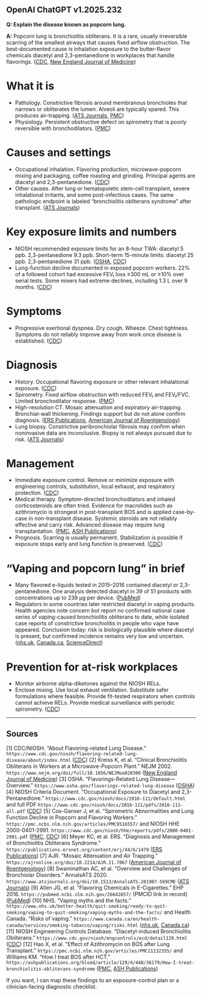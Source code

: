 ## OpenAI ChatGPT v1.2025.232 

**Q: Explain the disease known as popcorn lung.**

**A:** Popcorn lung is bronchiolitis obliterans. It is a rare, usually irreversible scarring of the smallest airways that causes fixed airflow obstruction. The best-documented cause is inhalation exposure to the butter-flavor chemicals diacetyl and 2,3-pentanedione in workplaces that handle flavorings. ([CDC][1], [New England Journal of Medicine][2])

# What it is

* Pathology. Constrictive fibrosis around membranous bronchioles that narrows or obliterates the lumen. Alveoli are typically spared. This produces air-trapping. ([ATS Journals][3], [PMC][4])
* Physiology. Persistent obstructive defect on spirometry that is poorly reversible with bronchodilators. ([PMC][5])

# Causes and settings

* Occupational inhalation. Flavoring production, microwave-popcorn mixing and packaging, coffee roasting and grinding. Principal agents are diacetyl and 2,3-pentanedione. ([CDC][1])
* Other causes. After lung or hematopoietic stem-cell transplant, severe inhalational irritants, and some post-infectious cases. The same pathologic endpoint is labeled “bronchiolitis obliterans syndrome” after transplant. ([ATS Journals][6])

# Key exposure limits and numbers

* NIOSH recommended exposure limits for an 8-hour TWA: diacetyl 5 ppb. 2,3-pentanedione 9.3 ppb. Short-term 15-minute limits: diacetyl 25 ppb. 2,3-pentanedione 31 ppb. ([OSHA][7], [CDC][8])
* Lung-function decline documented in exposed popcorn workers. 22% of a followed cohort had excessive FEV₁ loss ≥300 mL or ≥10% over serial tests. Some mixers had extreme declines, including 1.3 L over 9 months. ([CDC][9])

# Symptoms

* Progressive exertional dyspnea. Dry cough. Wheeze. Chest tightness. Symptoms do not reliably improve away from work once disease is established. ([CDC][10])

# Diagnosis

* History. Occupational flavoring exposure or other relevant inhalational exposure. ([CDC][1])
* Spirometry. Fixed airflow obstruction with reduced FEV₁ and FEV₁/FVC. Limited bronchodilator response. ([PMC][5])
* High-resolution CT. Mosaic attenuation and expiratory air-trapping. Bronchial-wall thickening. Findings support but do not alone confirm diagnosis. ([ERS Publications][11], [American Journal of Roentgenology][12])
* Lung biopsy. Constrictive peribronchiolar fibrosis may confirm when noninvasive data are inconclusive. Biopsy is not always pursued due to risk. ([ATS Journals][3])

# Management

* Immediate exposure control. Remove or minimize exposure with engineering controls, substitution, local exhaust, and respiratory protection. ([CDC][8])
* Medical therapy. Symptom-directed bronchodilators and inhaled corticosteroids are often tried. Evidence for macrolides such as azithromycin is strongest in post-transplant BOS and is applied case-by-case in non-transplant disease. Systemic steroids are not reliably effective and carry risk. Advanced disease may require lung transplantation. ([PMC][13], [ASH Publications][14])
* Prognosis. Scarring is usually permanent. Stabilization is possible if exposure stops early and lung function is preserved. ([CDC][10])

# “Vaping and popcorn lung” in brief

* Many flavored e-liquids tested in 2015–2016 contained diacetyl or 2,3-pentanedione. One analysis detected diacetyl in 39 of 51 products with concentrations up to 239 µg per device. ([PubMed][15])
* Regulators in some countries later restricted diacetyl in vaping products. Health agencies note concern but report no confirmed national case series of vaping-caused bronchiolitis obliterans to date, while isolated case reports of constrictive bronchiolitis in people who vape have appeared. Conclusion today: risk is biologically plausible where diacetyl is present, but confirmed incidence remains very low and uncertain. ([nhs.uk][16], [Canada.ca][17], [ScienceDirect][18])

# Prevention for at-risk workplaces

* Monitor airborne alpha-diketones against the NIOSH RELs.
* Enclose mixing. Use local exhaust ventilation. Substitute safer formulations where feasible. Provide fit-tested respirators when controls cannot achieve RELs. Provide medical surveillance with periodic spirometry. ([CDC][8])

---

## Sources

\[1] CDC/NIOSH. “About Flavoring-related Lung Disease.” `https://www.cdc.gov/niosh/flavoring-related-lung-disease/about/index.html` ([CDC][1])
\[2] Kreiss K, et al. “Clinical Bronchiolitis Obliterans in Workers at a Microwave-Popcorn Plant.” NEJM 2002. `https://www.nejm.org/doi/full/10.1056/NEJMoa020300` ([New England Journal of Medicine][2])
\[3] OSHA. “Flavorings-Related Lung Disease—Overview.” `https://www.osha.gov/flavorings-related-lung-disease` ([OSHA][7])
\[4] NIOSH Criteria Document. “Occupational Exposure to Diacetyl and 2,3-Pentanedione.” `https://www.cdc.gov/niosh/docs/2016-111/default.html` and full PDF `https://www.cdc.gov/niosh/docs/2016-111/pdfs/2016-111-all.pdf` ([CDC][8])
\[5] Cox-Ganser J, et al. “Spirometric Abnormalities and Lung Function Decline in Popcorn and Flavoring Workers.” `https://pmc.ncbi.nlm.nih.gov/articles/PMC9516557/` and NIOSH HHE 2000-0401-2991. `https://www.cdc.gov/niosh/hhe/reports/pdfs/2000-0401-2991.pdf` ([PMC][19], [CDC][9])
\[6] Meyer KC, et al. ERS. “Diagnosis and Management of Bronchiolitis Obliterans Syndrome.” `https://publications.ersnet.org/content/erj/44/6/1479` ([ERS Publications][11])
\[7] AJR. “Mosaic Attenuation and Air Trapping.” `https://ajronline.org/doi/10.2214/AJR.11.7067` ([American Journal of Roentgenology][12])
\[8] Swaminathan AC, et al. “Overview and Challenges of Bronchiolar Disorders.” AnnalsATS 2020. `https://www.atsjournals.org/doi/10.1513/AnnalsATS.201907-569CME` ([ATS Journals][6])
\[9] Allen JG, et al. “Flavoring Chemicals in E-Cigarettes.” EHP 2016. `https://pubmed.ncbi.nlm.nih.gov/26642857/` (PMCID link in record) ([PubMed][15])
\[10] NHS. “Vaping myths and the facts.” `https://www.nhs.uk/better-health/quit-smoking/ready-to-quit-smoking/vaping-to-quit-smoking/vaping-myths-and-the-facts/` and Health Canada. “Risks of vaping.” `https://www.canada.ca/en/health-canada/services/smoking-tobacco/vaping/risks.html` ([nhs.uk][16], [Canada.ca][17])
\[11] NIOSH Engineering Controls Database. “Diacetyl-induced Bronchiolitis Obliterans.” `https://www.cdc.gov/niosh/engcontrols/ecd/detail139.html` ([CDC][10])
\[12] Hao X, et al. “Effect of Azithromycin on BOS after Lung Transplant.” `https://pmc.ncbi.nlm.nih.gov/articles/PMC11132355/` and Williams KM. “How I treat BOS after HCT.” `https://ashpublications.org/blood/article/129/4/448/36179/How-I-treat-bronchiolitis-obliterans-syndrome` ([PMC][13], [ASH Publications][14])

If you want, I can map these findings to an exposure-control plan or a clinician-facing diagnostic checklist.

[1]: https://www.cdc.gov/niosh/flavoring-related-lung-disease/about/index.html?utm_source=chatgpt.com "About Flavoring-related Lung Disease"
[2]: https://www.nejm.org/doi/full/10.1056/NEJMoa020300?utm_source=chatgpt.com "Clinical Bronchiolitis Obliterans in Workers at a Microwave ..."
[3]: https://www.atsjournals.org/doi/10.1513/pats.200512-124JH?utm_source=chatgpt.com "Bronchiolitis | The Pathologist's Perspective | Proceedings ..."
[4]: https://pmc.ncbi.nlm.nih.gov/articles/PMC10458287/?utm_source=chatgpt.com "Environmental and occupational bronchiolitis obliterans"
[5]: https://pmc.ncbi.nlm.nih.gov/articles/PMC4586123/?utm_source=chatgpt.com "Work-Related Spirometric Restriction in Flavoring ..."
[6]: https://www.atsjournals.org/doi/10.1513/AnnalsATS.201907-569CME?utm_source=chatgpt.com "Overview and Challenges of Bronchiolar Disorders"
[7]: https://www.osha.gov/flavorings-related-lung-disease?utm_source=chatgpt.com "Flavorings-Related Lung Disease - Overview"
[8]: https://www.cdc.gov/niosh/docs/2016-111/default.html?utm_source=chatgpt.com "Occupational Exposure to Diacetyl and 2,3-Pentanedione"
[9]: https://www.cdc.gov/niosh/hhe/reports/pdfs/2000-0401-2991.pdf?utm_source=chatgpt.com "HHE Report No. HETA-2000-0401-2991, Gilster-Mary Lee ..."
[10]: https://www.cdc.gov/niosh/engcontrols/ecd/detail139.html?utm_source=chatgpt.com "Reducing Worker Exposure to Hazardous Chemicals ..."
[11]: https://publications.ersnet.org/content/erj/44/6/1479?utm_source=chatgpt.com "diagnosis and management of bronchiolitis obliterans syndrome"
[12]: https://ajronline.org/doi/10.2214/AJR.11.7067?utm_source=chatgpt.com "Mosaic Attenuation | AJR"
[13]: https://pmc.ncbi.nlm.nih.gov/articles/PMC11132355/?utm_source=chatgpt.com "Effect of azithromycin on bronchiolitis obliterans syndrome ..."
[14]: https://ashpublications.org/blood/article/129/4/448/36179/How-I-treat-bronchiolitis-obliterans-syndrome?utm_source=chatgpt.com "How I treat bronchiolitis obliterans syndrome after ..."
[15]: https://pubmed.ncbi.nlm.nih.gov/26642857/ "Flavoring Chemicals in E-Cigarettes: Diacetyl, 2,3-Pentanedione, and Acetoin in a Sample of 51 Products, Including Fruit-, Candy-, and Cocktail-Flavored E-Cigarettes - PubMed"
[16]: https://www.nhs.uk/better-health/quit-smoking/ready-to-quit-smoking/vaping-to-quit-smoking/vaping-myths-and-the-facts/?utm_source=chatgpt.com "Vaping myths and the facts - Better Health"
[17]: https://www.canada.ca/en/health-canada/services/smoking-tobacco/vaping/risks.html?utm_source=chatgpt.com "Risks of vaping"
[18]: https://www.sciencedirect.com/science/article/pii/S2213007124000856?utm_source=chatgpt.com "Case Report Vaping-associated constrictive bronchiolitis"
[19]: https://pmc.ncbi.nlm.nih.gov/articles/PMC9516557/?utm_source=chatgpt.com "Spirometric Abnormalities and Lung Function Decline in ..."
